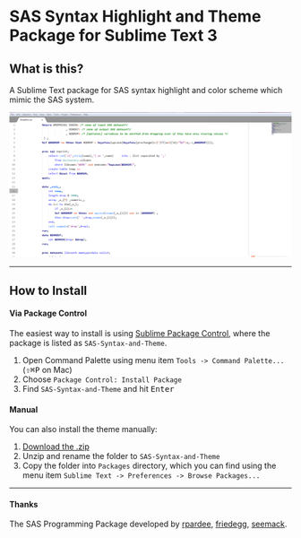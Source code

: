 # SAS Syntax Highlight and Theme Package for Sublime Text 3

## What is this?

A Sublime Text package for SAS syntax highlight and color scheme which mimic the SAS system. 

![Screen Shot](screen_shot.PNG)

***

## How to Install

#### Via Package Control

The easiest way to install is using [Sublime Package Control](https://packagecontrol.io/), where the package is listed as `SAS-Syntax-and-Theme`.

1. Open Command Palette using menu item `Tools -> Command Palette...` (<kbd>⇧</kbd><kbd>⌘</kbd><kbd>P</kbd> on Mac)
2. Choose `Package Control: Install Package`
3. Find `SAS-Syntax-and-Theme` and hit <kbd>Enter</kbd>

#### Manual

You can also install the theme manually:

1. [Download the .zip](https://github.com/MeetQingLiu/SAS-Syntax-and-Theme/archive/master.zip)
2. Unzip and rename the folder to `SAS-Syntax-and-Theme`
3. Copy the folder into `Packages` directory, which you can find using the menu item `Sublime Text -> Preferences -> Browse Packages...`

***

#### Thanks 
The SAS Programming Package developed by [rpardee](https://packagecontrol.io/browse/authors/rpardee), [friedegg](https://packagecontrol.io/browse/authors/friedegg), [seemack](https://packagecontrol.io/browse/labels/snippets).